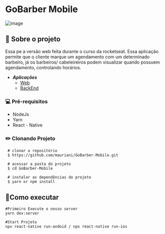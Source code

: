 # GoBarber Mobile

![image](https://user-images.githubusercontent.com/32397288/120811124-08ac4680-c522-11eb-9c99-7dc929554ddf.png)

## **🚀 Sobre o projeto**

 Essa pe a versão web feita durante o curso da rocketseat. Essa aplicação permite que o cliente marque um agendamento com um determinado barbeiro, já os barbeiros/ cabeleireiros podem visualizar quando possuem agendamento, controlando horários.

- ***Aplicações***
    - [Web](https://github.com/mauriani/GoBarber-Web)
    - [BackEnd](https://github.com/mauriani/GoBarber-backend)

### 💻 **Pré-requisitos**

- NodeJs
- Yarn
- React - Native

### ✏️ Clonando Projeto

```
 # clonar o repositório
 $ https://github.com/mauriani/GoBarber-Mobile.git

 # acessar a pasta do projeto
 $ cd GoBarber-Mobile

 # instalar as dependências do projeto
 $ yarn or npm install

```

## 📲Como executar

```tsx
#Primeiro Execute o nosso server
yarn dev:server

#Start Projeto
npx react-native run-andoid / npx react-native run-ios
```
